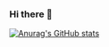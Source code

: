 ### Hi there 👋
[![Anurag's GitHub stats](https://github-readme-stats.vercel.app/api?username=namelessiety)](https://github.com/anuraghazra/github-readme-stats)
<!--
**Namelessiety/Namelessiety** is a ✨ _special_ ✨ repository because its `README.md` (this file) appears on your GitHub profile.

Here are some ideas to get you started:

- 🔭 I’m currently working on ...
- 🌱 I’m currently learning ...
- 👯 I’m looking to collaborate on ...
- 🤔 I’m looking for help with ...
- 💬 Ask me about ...
- 📫 How to reach me: ...
- 😄 Pronouns: ...
- ⚡ Fun fact: ...
-->
